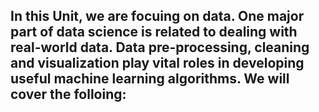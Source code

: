 
In this Unit, we are focuing on data. One major part of data science is related to dealing with real-world data. Data pre-processing, cleaning and visualization play vital roles in developing useful machine learning algorithms. We will cover the folloing: 
- 
